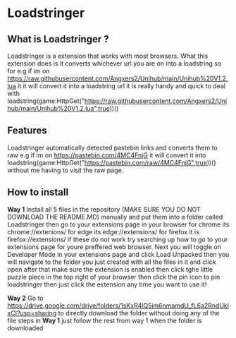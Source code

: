 # Loadstringer

## What is Loadstringer ?
Loadstringer is a extension that works with most browsers. What this extension does is it converts whichever url you are on into a loadstring so for e.g if im on https://raw.githubusercontent.com/Angxers2/Unihub/main/Unihub%20V1.2.lua it it will convert it into a loadstring url it is really handy and quick to deal with loadstring(game:HttpGet("https://raw.githubusercontent.com/Angxers2/Unihub/main/Unihub%20V1.2.lua",true))()

## Features
Loadstringer automatically detected pastebin links and converts them to raw e.g if im on https://pastebin.com/4MC4FnjG it will convert it into loadstring(game:HttpGet("https://pastebin.com/raw/4MC4FnjG",true))() without me having to visit the raw page.

## How to install 
**Way 1** Install all 5 files in the repository (MAKE SURE YOU DO NOT DOWNLOAD THE README.MD) manually and put them into a folder called Loadstringer then go to your extensions page in your browser for chrome its chrome://extenions/ for edge its edge://extensions/ for firefox it is firefox://extensions/ if these do not work try searching up how to go to your extensions page for youre preffered web browser. Next you will toggle on Developer Mode in your extensions page and click Load Unpacked then you will navigate to the folder you just created with all the files in it and click open after that make sure the extension is enabled then click tghe little puzzle piece in the top right of your browser then click the pin icon to pin loadstringer then just click the extension any time you want to use it!

**Way 2** Go to https://drive.google.com/drive/folders/1sKxR4lQ5jm6nmamdU_fL6a2RndUklxCI?usp=sharing to directly download the folder without doing any of the file steps in **Way 1** just follow the rest from way 1 when the folder is downloaded
